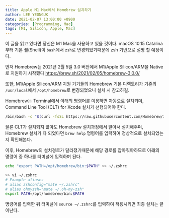 ```yaml
---
title: Apple M1 Mac에서 Homebrew 설치하기
author: LEE YEONGUK
date: 2021-02-07 13:00:00 +0900
categories: [Programming, Mac]
tags: [M1, Silicon, Apple, Mac]
---
```


이 글을 읽고 있다면 당신은 M1 Mac을 사용하고 있을 것이다.
macOS 10.15 Catalina부터 기본 쉘(Shell)이 `bash`에서 `zsh`로 변경되었기때문에 zsh 기반으로 설명 할 예정이다.

먼저 Homebrew는 2021년 2월 5일 3.0 버전에서 M1/Apple Silicon/ARM을 Native로 지원하기 시작했다
<https://brew.sh/2021/02/05/homebrew-3.0.0/>

또한, M1/Apple Silicon/ARM 지원 기기들의 Homebrew 기본 디렉토리가 기존의 `/usr/local`에서 `/opt/homebrew`로 변경되었으니 설치 시 참고하길.

Homebrew는 Terminal에서 아래의 명령어를 이용하면 자동으로 설치되며, Command Line Tool (CLT) for Xcode 설치가 선행되어야 한다.

~~~bash
/bin/bash -c "$(curl -fsSL https://raw.githubusercontent.com/Homebrew/install/HEAD/install.sh)"
~~~

물론 CLT가 설치되지 않아도 Homebrew 설치과정에서 알아서 설치해주며, Homebrew 설치가 다 되었다면 `brew help` 명령어를 입력하여 정상적으로 설치되었는지 확인해본다.

이후, Homebrew의 설치경로가 달라졌기때문에 해당 경로를 잡아줘야하므로 아래의 명령어 중 하나를 터미널에 입력하며 된다.

~~~bash
echo "export PATH=/opt/homebrew/bin:$PATH" >> ~/.zshrc
~~~

~~~bash
>> vi ~/.zshrc
# Example aliases
# alias zshconfig="mate ~/.zshrc"
# alias ohmyzsh="mate ~/.oh-my-zsh"
export PATH=/opt/homebrew/bin:$PATH
~~~

명령어를 입력한 뒤 터미널에 `source ~/.zshrc`를 입력하여 적용시키면 최종 설치는 끝이난다.